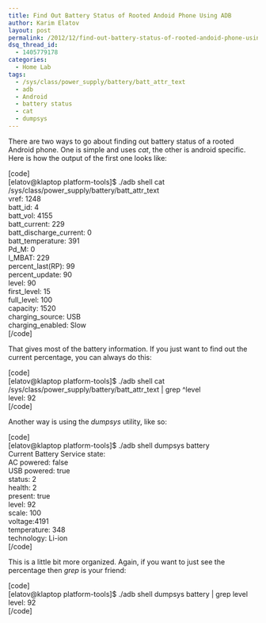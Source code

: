 ```yaml
---
title: Find Out Battery Status of Rooted Andoid Phone Using ADB
author: Karim Elatov
layout: post
permalink: /2012/12/find-out-battery-status-of-rooted-andoid-phone-using-adb/
dsq_thread_id:
  - 1405779178
categories:
  - Home Lab
tags:
  - /sys/class/power_supply/battery/batt_attr_text
  - adb
  - Android
  - battery status
  - cat
  - dumpsys
---
```

There are two ways to go about finding out battery status of a rooted Android phone. One is simple and uses *cat*, the other is android specific. Here is how the output of the first one looks like:

[code]  
[elatov@klaptop platform-tools]$ ./adb shell cat /sys/class/power\_supply/battery/batt\_attr_text  
vref: 1248  
batt_id: 4  
batt_vol: 4155  
batt_current: 229  
batt\_discharge\_current: 0  
batt_temperature: 391  
Pd_M: 0  
I_MBAT: 229  
percent_last(RP): 99  
percent_update: 90  
level: 90  
first_level: 15  
full_level: 100  
capacity: 1520  
charging_source: USB  
charging_enabled: Slow  
[/code]

That gives most of the battery information. If you just want to find out the current percentage, you can always do this:

[code]  
[elatov@klaptop platform-tools]$ ./adb shell cat /sys/class/power\_supply/battery/batt\_attr_text | grep ^level  
level: 92  
[/code]

Another way is using the *dumpsys* utility, like so:

[code]  
[elatov@klaptop platform-tools]$ ./adb shell dumpsys battery  
Current Battery Service state:  
AC powered: false  
USB powered: true  
status: 2  
health: 2  
present: true  
level: 92  
scale: 100  
voltage:4191  
temperature: 348  
technology: Li-ion  
[/code]

This is a little bit more organized. Again, if you want to just see the percentage then *grep* is your friend:

[code]  
[elatov@klaptop platform-tools]$ ./adb shell dumpsys battery | grep level  
level: 92  
[/code]

<p class="wp-flattr-button">
  <a class="FlattrButton" style="display:none;" href="http://virtuallyhyper.com/2012/12/find-out-battery-status-of-rooted-andoid-phone-using-adb/" title=" Find Out Battery Status of Rooted Andoid Phone Using ADB" rev="flattr;uid:virtuallyhyper;language:en_GB;category:text;tags:/sys/class/power_supply/battery/batt_attr_text,adb,Android,battery status,cat,dumpsys,blog;button:compact;">There are two ways to go about finding out battery status of a rooted Android phone. One is simple and uses cat, the other is android specific. Here is how...</a>
</p>